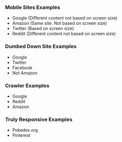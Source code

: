 ### Mobile Sites Examples
- Google (Different content not based on screen size)
- Amazon (Same site. Not based on screen size)
- Twitter (Based on screen size)
- Reddit (Different content not based on screen size)

### Dumbed Down Site Examples
- Google
- Twitter
- Facebook
- Not Amazon

### Crawler Examples
- Google
- Reddit
- Amazon

### Truly Responsive Examples
- Pokedex.org
- Pinterest